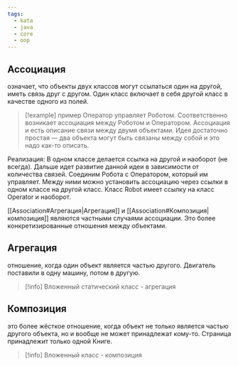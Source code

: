 ```yaml
---
tags:
  - kata
  - java
  - core
  - oop
---
```

## Ассоциация
означает, что объекты двух классов могут ссылаться один на другой, иметь связь друг с другом. Один класс включает в себя другой класс в качестве одного из полей.
> [!example] пример
> Оператор управляет Роботом. Соответственно возникает ассоциация между Роботом и Оператором. Ассоциация и есть описание связи между двумя объектами. Идея достаточно простая — два объекта могут быть связаны между собой и это надо как-то описать.

Реализация: В одном классе делается ссылка на другой и наоборот (не всегда). Дальше идет развитие данной идеи в зависимости от количества связей. Соединим Робота с Оператором, который им управляет. Между ними можно установить ассоциацию через ссылки в одном классе на другой класс. Класс Robot имеет ссылку на класс Operator и наоборот.

[[Association#Агрегация|Агрегация]] и [[Association#Композиция|композиция]] являются частными случаями ассоциации. Это более конкретизированные отношения между объектами.
## Агрегация
отношение, когда один объект является частью другого. Двигатель поставили в одну машину, потом в другую.
> [!info] Вложенный статический класс - агрегация
## Композиция
это более жёсткое отношение, когда объект не только является частью другого объекта, но и вообще не может принадлежат кому-то. Страница принадлежит только одной Книге.
> [!info] Вложенный класс - композиция